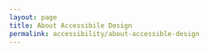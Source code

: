 ```yaml
---
layout: page
title: About Accessibile Design
permalink: accessibility/about-accessible-design
---
```

